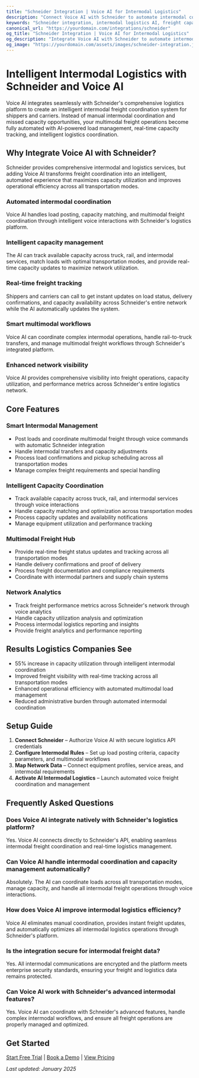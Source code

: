 ```yaml
---
title: "Schneider Integration | Voice AI for Intermodal Logistics"
description: "Connect Voice AI with Schneider to automate intermodal coordination, handle capacity management, and streamline multimodal freight operations. Built for shippers and carriers who want intelligent integration with Schneider's comprehensive logistics network."
keywords: "Schneider integration, intermodal logistics AI, freight capacity automation, trucking intermodal AI, Schneider voice assistant, multimodal freight AI"
canonical_url: "https://yourdomain.com/integrations/schneider"
og_title: "Schneider Integration | Voice AI for Intermodal Logistics"
og_description: "Integrate Voice AI with Schneider to automate intermodal coordination, handle capacity management, and streamline multimodal freight operations."
og_image: "https://yourdomain.com/assets/images/schneider-integration.jpg"
---
```


# Intelligent Intermodal Logistics with Schneider and Voice AI

Voice AI integrates seamlessly with Schneider's comprehensive logistics platform to create an intelligent intermodal freight coordination system for shippers and carriers. Instead of manual intermodal coordination and missed capacity opportunities, your multimodal freight operations become fully automated with AI-powered load management, real-time capacity tracking, and intelligent logistics coordination.

## Why Integrate Voice AI with Schneider?

Schneider provides comprehensive intermodal and logistics services, but adding Voice AI transforms freight coordination into an intelligent, automated experience that maximizes capacity utilization and improves operational efficiency across all transportation modes.

### Automated intermodal coordination
Voice AI handles load posting, capacity matching, and multimodal freight coordination through intelligent voice interactions with Schneider's logistics platform.

### Intelligent capacity management
The AI can track available capacity across truck, rail, and intermodal services, match loads with optimal transportation modes, and provide real-time capacity updates to maximize network utilization.

### Real-time freight tracking
Shippers and carriers can call to get instant updates on load status, delivery confirmations, and capacity availability across Schneider's entire network while the AI automatically updates the system.

### Smart multimodal workflows
Voice AI can coordinate complex intermodal operations, handle rail-to-truck transfers, and manage multimodal freight workflows through Schneider's integrated platform.

### Enhanced network visibility
Voice AI provides comprehensive visibility into freight operations, capacity utilization, and performance metrics across Schneider's entire logistics network.

## Core Features

### Smart Intermodal Management
- Post loads and coordinate multimodal freight through voice commands with automatic Schneider integration
- Handle intermodal transfers and capacity adjustments
- Process load confirmations and pickup scheduling across all transportation modes
- Manage complex freight requirements and special handling

### Intelligent Capacity Coordination
- Track available capacity across truck, rail, and intermodal services through voice interactions
- Handle capacity matching and optimization across transportation modes
- Process capacity updates and availability notifications
- Manage equipment utilization and performance tracking

### Multimodal Freight Hub
- Provide real-time freight status updates and tracking across all transportation modes
- Handle delivery confirmations and proof of delivery
- Process freight documentation and compliance requirements
- Coordinate with intermodal partners and supply chain systems

### Network Analytics
- Track freight performance metrics across Schneider's network through voice analytics
- Handle capacity utilization analysis and optimization
- Process intermodal logistics reporting and insights
- Provide freight analytics and performance reporting

## Results Logistics Companies See

- 55% increase in capacity utilization through intelligent intermodal coordination
- Improved freight visibility with real-time tracking across all transportation modes
- Enhanced operational efficiency with automated multimodal load management
- Reduced administrative burden through automated intermodal coordination

## Setup Guide

1. **Connect Schneider** – Authorize Voice AI with secure logistics API credentials
2. **Configure Intermodal Rules** – Set up load posting criteria, capacity parameters, and multimodal workflows
3. **Map Network Data** – Connect equipment profiles, service areas, and intermodal requirements
4. **Activate AI Intermodal Logistics** – Launch automated voice freight coordination and management


## Frequently Asked Questions

### Does Voice AI integrate natively with Schneider's logistics platform?
Yes. Voice AI connects directly to Schneider's API, enabling seamless intermodal freight coordination and real-time logistics management.

### Can Voice AI handle intermodal coordination and capacity management automatically?
Absolutely. The AI can coordinate loads across all transportation modes, manage capacity, and handle all intermodal freight operations through voice interactions.

### How does Voice AI improve intermodal logistics efficiency?
Voice AI eliminates manual coordination, provides instant freight updates, and automatically optimizes all intermodal logistics operations through Schneider's platform.

### Is the integration secure for intermodal freight data?
Yes. All intermodal communications are encrypted and the platform meets enterprise security standards, ensuring your freight and logistics data remains protected.

### Can Voice AI work with Schneider's advanced intermodal features?
Yes. Voice AI can coordinate with Schneider's advanced features, handle complex intermodal workflows, and ensure all freight operations are properly managed and optimized.

## Get Started

[Start Free Trial](https://yourdomain.com/trial) | [Book a Demo](https://yourdomain.com/demo) | [View Pricing](https://yourdomain.com/pricing)

*Last updated: January 2025*
